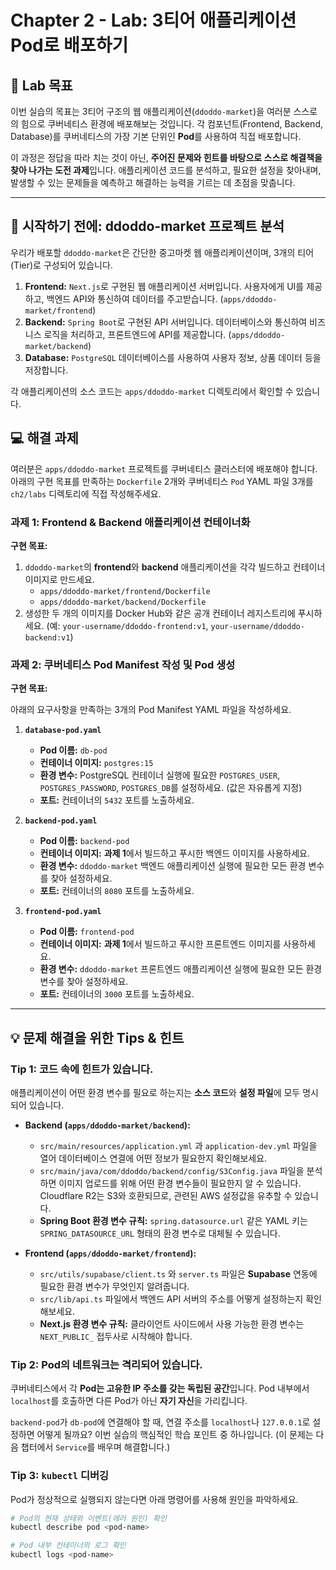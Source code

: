 # Chapter 2 - Lab: 3티어 애플리케이션 Pod로 배포하기

## 🎯 Lab 목표

이번 실습의 목표는 3티어 구조의 웹 애플리케이션(`ddoddo-market`)을 여러분 스스로의 힘으로 쿠버네티스 환경에 배포해보는 것입니다. 각 컴포넌트(Frontend, Backend, Database)를 쿠버네티스의 가장 기본 단위인 **Pod**를 사용하여 직접 배포합니다.

이 과정은 정답을 따라 치는 것이 아닌, **주어진 문제와 힌트를 바탕으로 스스로 해결책을 찾아 나가는 도전 과제**입니다. 애플리케이션 코드를 분석하고, 필요한 설정을 찾아내며, 발생할 수 있는 문제들을 예측하고 해결하는 능력을 기르는 데 초점을 맞춥니다.

---

## 🚀 시작하기 전에: ddoddo-market 프로젝트 분석

우리가 배포할 `ddoddo-market`은 간단한 중고마켓 웹 애플리케이션이며, 3개의 티어(Tier)로 구성되어 있습니다.

1.  **Frontend:** `Next.js`로 구현된 웹 애플리케이션 서버입니다. 사용자에게 UI를 제공하고, 백엔드 API와 통신하여 데이터를 주고받습니다. (`apps/ddoddo-market/frontend`)
2.  **Backend:** `Spring Boot`로 구현된 API 서버입니다. 데이터베이스와 통신하여 비즈니스 로직을 처리하고, 프론트엔드에 API를 제공합니다. (`apps/ddoddo-market/backend`)
3.  **Database:** `PostgreSQL` 데이터베이스를 사용하여 사용자 정보, 상품 데이터 등을 저장합니다.

각 애플리케이션의 소스 코드는 `apps/ddoddo-market` 디렉토리에서 확인할 수 있습니다.


## 💻 해결 과제

여러분은 `apps/ddoddo-market` 프로젝트를 쿠버네티스 클러스터에 배포해야 합니다. 아래의 구현 목표를 만족하는 `Dockerfile` 2개와 쿠버네티스 `Pod` YAML 파일 3개를 `ch2/labs` 디렉토리에 직접 작성해주세요.

### 과제 1: Frontend & Backend 애플리케이션 컨테이너화

**구현 목표:**

1.  `ddoddo-market`의 **frontend**와 **backend** 애플리케이션을 각각 빌드하고 컨테이너 이미지로 만드세요.
    * `apps/ddoddo-market/frontend/Dockerfile`
    * `apps/ddoddo-market/backend/Dockerfile`
2.  생성한 두 개의 이미지를 Docker Hub와 같은 공개 컨테이너 레지스트리에 푸시하세요. (예: `your-username/ddoddo-frontend:v1`, `your-username/ddoddo-backend:v1`)

### 과제 2: 쿠버네티스 Pod Manifest 작성 및 Pod 생성

**구현 목표:**

아래의 요구사항을 만족하는 3개의 Pod Manifest YAML 파일을 작성하세요.

1.  **`database-pod.yaml`**
    * **Pod 이름:** `db-pod`
    * **컨테이너 이미지:** `postgres:15`
    * **환경 변수:** PostgreSQL 컨테이너 실행에 필요한 `POSTGRES_USER`, `POSTGRES_PASSWORD`, `POSTGRES_DB`를 설정하세요. (값은 자유롭게 지정)
    * **포트:** 컨테이너의 `5432` 포트를 노출하세요.

2.  **`backend-pod.yaml`**
    * **Pod 이름:** `backend-pod`
    * **컨테이너 이미지:** **과제 1**에서 빌드하고 푸시한 백엔드 이미지를 사용하세요.
    * **환경 변수:** `ddoddo-market` 백엔드 애플리케이션 실행에 필요한 모든 환경 변수를 찾아 설정하세요.
    * **포트:** 컨테이너의 `8080` 포트를 노출하세요.

3.  **`frontend-pod.yaml`**
    * **Pod 이름:** `frontend-pod`
    * **컨테이너 이미지:** **과제 1**에서 빌드하고 푸시한 프론트엔드 이미지를 사용하세요.
    * **환경 변수:** `ddoddo-market` 프론트엔드 애플리케이션 실행에 필요한 모든 환경 변수를 찾아 설정하세요.
    * **포트:** 컨테이너의 `3000` 포트를 노출하세요.

---

## 💡 문제 해결을 위한 Tips & 힌트

### Tip 1: 코드 속에 힌트가 있습니다.

애플리케이션이 어떤 환경 변수를 필요로 하는지는 **소스 코드**와 **설정 파일**에 모두 명시되어 있습니다.

* **Backend (`apps/ddoddo-market/backend`):**
    * `src/main/resources/application.yml` 과 `application-dev.yml` 파일을 열어 데이터베이스 연결에 어떤 정보가 필요한지 확인해보세요.
    * `src/main/java/com/ddoddo/backend/config/S3Config.java` 파일을 분석하면 이미지 업로드를 위해 어떤 환경 변수들이 필요한지 알 수 있습니다. Cloudflare R2는 S3와 호환되므로, 관련된 AWS 설정값을 유추할 수 있습니다.
    * **Spring Boot 환경 변수 규칙:** `spring.datasource.url` 같은 YAML 키는 `SPRING_DATASOURCE_URL` 형태의 환경 변수로 대체될 수 있습니다.

* **Frontend (`apps/ddoddo-market/frontend`):**
    * `src/utils/supabase/client.ts` 와 `server.ts` 파일은 **Supabase** 연동에 필요한 환경 변수가 무엇인지 알려줍니다.
    * `src/lib/api.ts` 파일에서 백엔드 API 서버의 주소를 어떻게 설정하는지 확인해보세요.
    * **Next.js 환경 변수 규칙:** 클라이언트 사이드에서 사용 가능한 환경 변수는 `NEXT_PUBLIC_` 접두사로 시작해야 합니다.

### Tip 2: Pod의 네트워크는 격리되어 있습니다.

쿠버네티스에서 각 **Pod는 고유한 IP 주소를 갖는 독립된 공간**입니다. Pod 내부에서 `localhost`를 호출하면 다른 Pod가 아닌 **자기 자신**을 가리킵니다.

`backend-pod`가 `db-pod`에 연결해야 할 때, 연결 주소를 `localhost`나 `127.0.0.1`로 설정하면 어떻게 될까요? 이번 실습의 핵심적인 학습 포인트 중 하나입니다. (이 문제는 다음 챕터에서 `Service`를 배우며 해결합니다.)

### Tip 3: `kubectl` 디버깅

Pod가 정상적으로 실행되지 않는다면 아래 명령어를 사용해 원인을 파악하세요.

```bash
# Pod의 현재 상태와 이벤트(에러 원인) 확인
kubectl describe pod <pod-name>

# Pod 내부 컨테이너의 로그 확인
kubectl logs <pod-name>
```